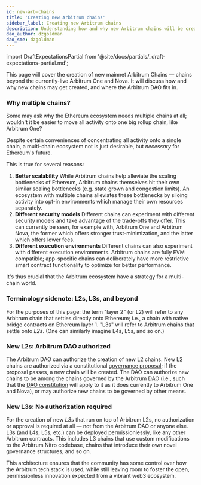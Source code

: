 ```yaml
---
id: new-arb-chains
title: 'Creating new Arbitrum chains'
sidebar_label: Creating new Arbitrum chains
description: Understanding how and why new Arbitrum chains will be created
dao_author: dzgoldman
dao_sme: dzgoldman
---
```


import DraftExpectationsPartial from '@site/docs/partials/_draft-expectations-partial.md'; 

<DraftExpectationsPartial />

This page will cover the creation of new mainnet Arbitrum Chains — chains beyond the currently-live <a data-quicklook-from='arbitrum-one'>Arbitrum One </a> and <a data-quicklook-from='arbitrum-nova'>Nova</a>. It will discuss how and why new chains may get created, and where the <a data-quicklook-from='arbitrum-dao'>Arbitrum DAO</a> fits in.

### Why multiple chains?

Some may ask why the Ethereum ecosystem needs multiple chains at all; wouldn't it be easier to move all activity onto one big <a data-quicklook-from='arbitrum-rollup-chain'>rollup</a> chain, like Arbitrum One?

Despite certain conveniences of concentrating all activity onto a single chain, a multi-chain ecosystem not is just desirable, but _necessary_ for Ethereum's future.

This is true for several reasons:

1. **Better scalability** While Arbitrum chains help alleviate the scaling bottlenecks of Ethereum, Arbitrum chains themselves hit their own similar scaling bottlenecks (e.g. state grown and congestion limits).
   An ecosystem with multiple chains alleviates these bottlenecks by siloing activity into opt-in environments which manage their own resources separately.
1. **Different security models** Different chains can experiment with different security models and take advantage of the trade-offs they offer. This can currently be seen, for example with, Arbitrum One and Arbitrum Nova, the former which offers stronger trust-minimization, and the latter which offers lower fees.
1. **Different execution environments** Different chains can also experiment with different execution environments. Arbitrum chains are fully EVM compatible; app-specific chains can deliberately have more restrictive smart contract functionality to optimize for better performance.

It's thus crucial that the Arbitrum ecosystem have a strategy for a multi-chain world.

### Terminology sidenote: L2s, L3s, and beyond

For the purposes of this page: the term "layer 2" (or L2) will refer to any Arbitrum chain that settles directly onto Ethereum; i.e., a chain with native bridge contracts on Ethereum <a data-quicklook-from='layer-1-l1'>layer 1</a>. "L3s" will refer to Arbitrum chains that settle onto _L2s_. (One can similarly imagine L4s, L5s, and so on.)

### New L2s: Arbitrum DAO authorized

The Arbitrum DAO can authorize the creation of new L2 chains. New L2 chains are authorized via a constitutional [governance proposal](./how-tos/create-submit-dao-proposal.md); if the proposal passes, a new chain will be created. The DAO can authorize new chains to be among the chains governed by the Arbitrum DAO (i.e., such that the [DAO constitution](./dao-constitution.md) will apply to it as it does currently to Arbitrum One and Nova), or may authorize new chains to be governed by other means.

### New L3s: No authorization required

For the creation of new _L3s_ that run on top of Arbitrum L2s, no authorization or approval is required at all — not from the Arbitrum DAO or anyone else. L3s (and L4s, L5s, etc.) can be deployed permissionlessly, like any other Arbitrum contracts. This includes L3 chains that use custom modifications to the Arbitrum Nitro codebase, chains that introduce their own novel governance structures, and so on.

This architecture ensures that the community has some control over how the Arbitrum tech stack is used, while still leaving room to foster the open, permissionless innovation expected from a vibrant web3 ecosystem.
